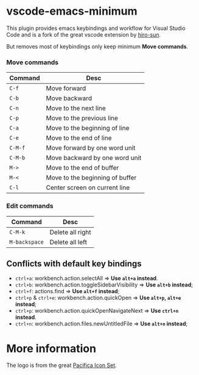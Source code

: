 # vscode-emacs-minimum

This plugin provides emacs keybindings and workflow for Visual Studio Code and is a fork of the great vscode extension by [hiro-sun](https://github.com/hiro-sun/vscode-emacs).

But removes most of keybindings only keep minimum **Move commands**.


### Move commands
|Command | Desc |
|--------|------|
| `C-f` | Move forward |
| `C-b` | Move backward |
| `C-n` | Move to the next line |
| `C-p` | Move to the previous line |
| `C-a` | Move to the beginning of line |
| `C-e` | Move to the end of line |
| `C-M-f` | Move forward by one word unit |
| `C-M-b` | Move backward by one word unit |
| `M->` | Move to the end of buffer |
| `M-<` | Move to the beginning of buffer |
| `C-l` |  Center screen on current line |

### Edit commands
|Command | Desc |
|--------|------|
| `C-M-k` | Delete all right |
| `M-backspace` | Delete all left |

## Conflicts with default key bindings
- `ctrl+a`: workbench.action.selectAll => **Use `alt+a` instead**.
- `ctrl+b`: workbench.action.toggleSidebarVisibility => **Use `alt+b` instead**;
- `ctrl+f`: actions.find => **Use `alt+f` instead**;
- `ctrl+p` & `ctrl+e`: workbench.action.quickOpen => **Use `alt+p`, `alt+e` instead**;
- `ctrl+p`: workbench.action.quickOpenNavigateNext => **Use `ctrl+n` instead**.
- `ctrl+n`: workbench.action.files.newUntitledFile => **Use `alt+n` instead**;

# More information

The logo is from the great [Pacifica Icon Set](http://bokehlicia.deviantart.com/art/Pacifica-Icons-402508559).
